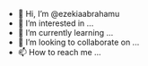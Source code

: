 - 👋 Hi, I’m @ezekiaabrahamu
- 👀 I’m interested in ...
- 🌱 I’m currently learning ...
- 💞️ I’m looking to collaborate on ...
- 📫 How to reach me ...

<!---
ezekiaabrahamu/ezekiaabrahamu is a ✨ special ✨ repository because its `README.md` (this file) appears on your GitHub profile.
You can click the Preview link to take a look at your changes.
--->
